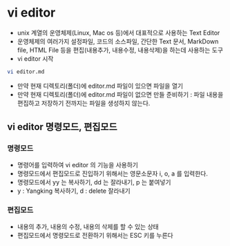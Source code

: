 # vi editor
- unix 계열의 운영체제(Linux, Mac os 등)에서 대표적으로 사용하는 Text Editor
- 운영체제의 여러가지 설정파일, 코드의 소스파일, 간단한 Text 문서, MarkDown file, HTML File 등을 편집(내용추가, 내용수정, 내용삭제)을 하는데 사용하는 도구
- vi editor 시작
```bash
vi editor.md
```
- 만약 현재 디렉토리(폴더)에 editor.md 파일이 있으면 파일을 열기
- 만약 현재 디렉토리(폴더)에 editor.md 파일이 없으면 만들 준비하기 : 파일 내용을 편집하고 저장하기 전까지는 파일을 생성하지 않는다.

## vi editor 명령모드, 편집모드

### 명령모드
- 명령어를 입력하여 vi editor 의 기능을 사용하기
- 명령모드에서 편집모드로 진입하기 위해서는 영문소문자 i, o, a 를 입력한다.
- 명령모드에서 yy 는 복사하기, dd 는 잘라내기, p 는 붙여넣기
- y : Yangking 복사하기, d : delete 잘라내기

### 편집모드
- 내용의 추가, 내용의 수정, 내용의 삭제를 할 수 있는 상태
- 편집모드에서 명령모드로 전환하기 위해서는 ESC 키를 누른다



